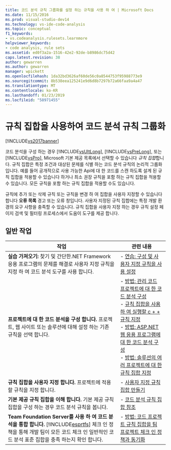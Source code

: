 ```yaml
---
title: 코드 분석 규칙 그룹화를 설정 하는 규칙을 사용 하 여 | Microsoft Docs
ms.date: 11/15/2016
ms.prod: visual-studio-dev14
ms.technology: vs-ide-code-analysis
ms.topic: conceptual
f1_keywords:
- vs.codeanalysis.rulesets.learnmore
helpviewer_keywords:
- code analysis, rule sets
ms.assetid: ed0f3a2a-1516-42e2-92de-b8986dc75d42
caps.latest.revision: 38
author: gewarren
ms.author: gewarren
manager: wpickett
ms.openlocfilehash: 1da32bd3626af60de56c0a8544753f95988773e9
ms.sourcegitcommit: 8b538eea125241e9d6d8b7297b72a66faa9a4a47
ms.translationtype: MT
ms.contentlocale: ko-KR
ms.lasthandoff: 01/23/2019
ms.locfileid: "58971455"
---
```

# <a name="using-rule-sets-to-group-code-analysis-rules"></a>규칙 집합을 사용하여 코드 분석 규칙 그룹화
[!INCLUDE[vs2017banner](../includes/vs2017banner.md)]

코드 분석을 구성 하는 경우 [!INCLUDE[vsUltLong](../includes/vsultlong-md.md)], [!INCLUDE[vsPreLong](../includes/vsprelong-md.md)], 또는 [!INCLUDE[vsPro](../includes/vspro-md.md)], Microsoft 기본 제공 목록에서 선택할 수 있습니다 *규칙 집합*합니다. 규칙 집합은 특정 조건과 대상된 문제를 식별 하는 코드 분석 규칙의 논리적 그룹화입니다. 예를 들어 공개적으로 사용 가능한 Api에 대 한 코드를 스캔 하도록 설계 된 규칙 집합을 적용할 수 있습니다 하거나 최소 권장 규칙을 포함 하는 규칙 집합을 적용할 수 있습니다. 모든 규칙을 포함 하는 규칙 집합을 적용할 수도 있습니다.  
  
 규칙에 추가 또는 삭제 규칙 또는 규칙을 변경 하 여 집합을 사용자 지정할 수 있습니다 합니다 **오류 목록** 경고 또는 오류 창입니다. 사용자 지정된 규칙 집합에는 특정 개발 환경의 요구 사항을 충족할 수 있습니다. 규칙 집합을 사용자 지정 하는 경우 규칙 설정 페이지 검색 및 필터링 프로세스에서 도움이 도구를 제공 합니다.  
  
## <a name="common-tasks"></a>일반 작업  
  
|작업|관련 내용|  
|----------|---------------------|  
|**실습 가져오기:** 찾기 및 간단한.NET Framework 응용 프로그램의 문제를 해결로 사용자 지정 규칙을 지정 하 여 코드 분석 도구를 사용 합니다.|-   [연습: 구성 및 사용자 지정 규칙을 사용 설정](../code-quality/walkthrough-configuring-and-using-a-custom-rule-set.md)|  
|**프로젝트에 대 한 코드 분석을 구성 합니다.** 프로젝트, 웹 사이트 또는 솔루션에 대해 설정 하는 기존 규칙을 선택 합니다.|-   [방법: 관리 코드 프로젝트에 대 한 코드 분석 구성](../code-quality/how-to-configure-code-analysis-for-a-managed-code-project.md)<br />-   [규칙 집합을 사용 하 여 실행할 c + + 규칙 지정](../code-quality/using-rule-sets-to-specify-the-cpp-rules-to-run.md)<br />-   [방법: ASP.NET 웹 응용 프로그램에 대 한 코드 분석 구성](../code-quality/how-to-configure-code-analysis-for-an-aspnet-web-application.md)<br />-   [방법: 솔루션의 여러 프로젝트에 대 한 규칙 집합 지정](../code-quality/how-to-specify-managed-code-rule-sets-for-multiple-projects-in-a-solution.md)|  
|**규칙 집합을 사용자 지정 합니다.** 프로젝트에 적용할 규칙을 지정 합니다.|-   [사용자 지정 규칙 집합 만들기](../code-quality/creating-custom-code-analysis-rule-sets.md)|  
|**기본 제공 규칙 집합을 이해 합니다.** 기본 제공 규칙 집합을 구성 하는 경우 코드 분석 규칙을 봅니다.|-   [코드 분석 규칙 집합 참조](../code-quality/code-analysis-rule-set-reference.md)|  
|**Team Foundation Server를 사용 하 여 코드 분석을 통합 합니다.** [!INCLUDE[esprtfs](../includes/esprtfs-md.md)] 체크 인 정책을 통해 개발 팀이 모든 코드 체크 인 일반적인 코드 분석 표준 집합을 충족 하는지 확인 합니다.|-   [방법: 코드 프로젝트 규칙 집합을 팀 프로젝트 체크 인 정책과 동기화](../code-quality/how-to-synchronize-code-project-rule-sets-with-team-project-check-in-policy.md)|
